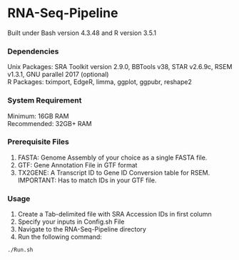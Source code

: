 # RNA-Seq-Pipeline
Built under Bash version 4.3.48 and R version 3.5.1

### Dependencies 
Unix Packages: SRA Toolkit version 2.9.0, BBTools v38, STAR v2.6.9c, RSEM v1.3.1,  GNU parallel 2017 (optional)<br/>
R Packages: tximport, EdgeR, limma, ggplot, ggpubr, reshape2

### System Requirement
Minimum: 16GB RAM <br/>
Recommended: 32GB+ RAM

### Prerequisite Files
1. FASTA: Genome Assembly of your choice as a single FASTA file. <br/>
2. GTF: Gene Annotation File in GTF format
3. TX2GENE: A Transcript ID to Gene ID Conversion table for RSEM. IMPORTANT: Has to match IDs in your GTF file.

### Usage
1. Create a Tab-delimited file with SRA Accession IDs in first column <br/>
2. Specify your inputs in Config.sh File <br/>
3. Navigate to the RNA-Seq-Pipeline directory 
4. Run the following command: <br/>
```bash
./Run.sh
```


